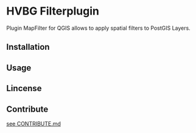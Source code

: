 # HVBG Filterplugin

Plugin MapFilter for QGIS allows to apply spatial filters to PostGIS Layers. 

## Installation


## Usage


## Lincense


## Contribute

[see CONTRIBUTE.md](CONTRIBUTE.md)


